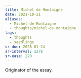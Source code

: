 ```yaml
---
title: Michel de Montaigne
date: 2021-10-21
aliases:
  - Michel-de-Montaigne
  - thoughts/michel-de-montaigne
tags:
  - thoughts
  - seedlings
sr-due: 2028-01-24
sr-interval: 1278
sr-ease: 270
---
```

Originator of the essay.